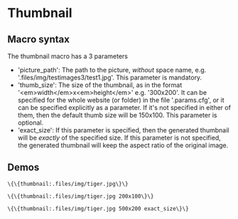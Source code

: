 Thumbnail
=========

Macro syntax
------------

The thumbnail macro has a 3 parameters

-   'picture\_path': The path to the picture, *without* space name, e.g.
    '.files/img/testimages3/test1.jpg'. This parameter is mandatory.
-   'thumb\_size': The size of the thumbnail, as in the format
    '\<em\>width\</em\>x\<em\>height\</em\>' e.g. '300x200'. It can be
    specified for the whole website (or folder) in the file
    '.params.cfg', or it can be specified explicitly as a parameter. If
    it's not specified in either of them, then the default thumb size
    will be 150x100. This parameter is optional.
-   'exact\_size': If this parameter is specified, then the generated
    thumbnail will be *exactly* of the specified size. If this parameter
    is not specified, the generated thumbnail will keep the aspect ratio
    of the original image.

Demos
-----

```
\{\{thumbnail:.files/img/tiger.jpg\}\}
```

```
\{\{thumbnail:.files/img/tiger.jpg 200x100\}\}
```

```
\{\{thumbnail:.files/img/tiger.jpg 500x200 exact_size\}\}
```
